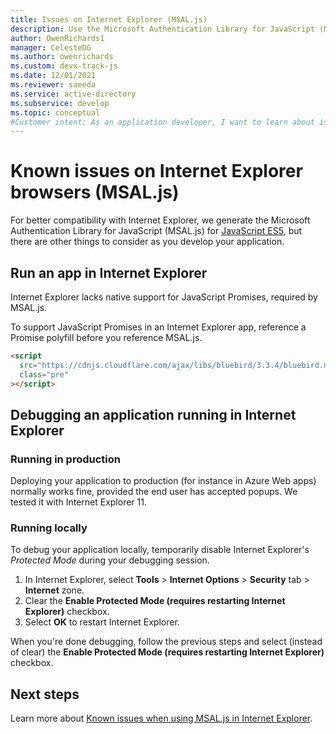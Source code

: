 ```yaml
---
title: Issues on Internet Explorer (MSAL.js)
description: Use the Microsoft Authentication Library for JavaScript (MSAL.js) with Internet Explorer browser.
author: OwenRichards1
manager: CelesteDG
ms.author: owenrichards
ms.custom: devx-track-js
ms.date: 12/01/2021
ms.reviewer: saeeda
ms.service: active-directory
ms.subservice: develop
ms.topic: conceptual
#Customer intent: As an application developer, I want to learn about issues with MSAL.js library so I can decide if this platform meets my application development needs and requirements.
---
```


# Known issues on Internet Explorer browsers (MSAL.js)

For better compatibility with Internet Explorer, we generate the Microsoft Authentication Library for JavaScript (MSAL.js) for [JavaScript ES5](https://262.ecma-international.org/5.1/), but there are other things to consider as you develop your application.

## Run an app in Internet Explorer

Internet Explorer lacks native support for JavaScript Promises, required by MSAL.js.

To support JavaScript Promises in an Internet Explorer app, reference a Promise polyfill before you reference MSAL.js.

```html
<script
  src="https://cdnjs.cloudflare.com/ajax/libs/bluebird/3.3.4/bluebird.min.js"
  class="pre"
></script>
```

## Debugging an application running in Internet Explorer

### Running in production

Deploying your application to production (for instance in Azure Web apps) normally works fine, provided the end user has accepted popups. We tested it with Internet Explorer 11.

### Running locally

To debug your application locally, temporarily disable Internet Explorer's _Protected Mode_ during your debugging session.

  1. In Internet Explorer, select **Tools** > **Internet Options** > **Security** tab > **Internet** zone.
  1. Clear the **Enable Protected Mode (requires restarting Internet Explorer)** checkbox.
  1. Select **OK** to restart Internet Explorer.

When you're done debugging, follow the previous steps and select (instead of clear) the **Enable Protected Mode (requires restarting Internet Explorer)** checkbox.

## Next steps

Learn more about [Known issues when using MSAL.js in Internet Explorer](./known-issues-ie-edge-browsers.md).
